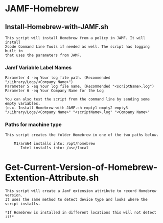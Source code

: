 # JAMF-Homebrew

## Install-Homebrew-with-JAMF.sh
	This script will install Homebrew from a policy in JAMF. It will install
	Xcode Command Line Tools if needed as well. The script has logging built in
	that uses the parameters from JAMF.
	
	
###	Jamf Variable Label Names

	Parameter 4 -eq Your log file path. (Recommended "/Library/Logs/<Company Name>")
	Parameter 5 -eq Your log file name. (Recommended "<scriptName>.log")
	Parameter 6 -eq Your Company Name for the Log
	
	You can also test the script from the command line by sending some empty variables.
	(e.x. Install-Homebrew-with-JAMF.sh empty1 empty2 empty3 "/Library/Logs/<Company Name>" "<scriptName>.log" "<Company Name>"
	
	
### Paths for machine type

	This script creates the folder Homebrew in one of the two paths below.
	
		M1/arm64 installs into: /opt/homebrew
		   Intel installs into: /usr/local
		


# Get-Current-Version-of-Homebrew-Extention-Attribute.sh
	This script will create a Jamf extension attribute to record Homebrew version.
	It uses the same method to detect device type and looks where the script installs.
	
	*If Homebrew is installed in different locations this will not detect it!*